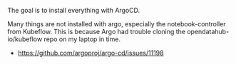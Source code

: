 The goal is to install everything with ArgoCD.

Many things are not installed with argo, especially the notebook-controller from Kubeflow.
This is because Argo had trouble cloning the opendatahub-io/kubeflow repo on my laptop in time.

* https://github.com/argoproj/argo-cd/issues/11198
